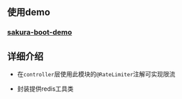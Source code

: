## 使用demo

### [sakura-boot-demo](https://github.com/yanjingfan/sakura-boot-demo)



## 详细介绍

+ 在`controller`层使用此模块的`@RateLimiter`注解可实现限流

+ 封装提供redis工具类


